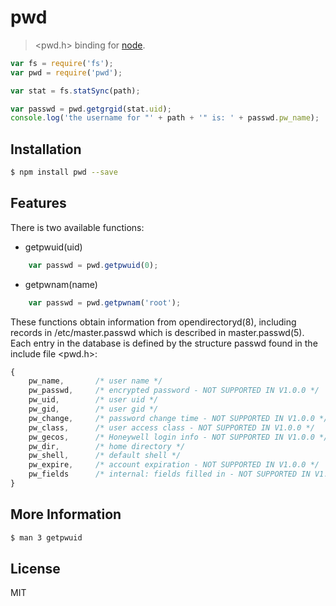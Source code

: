 # pwd
> &lt;pwd.h&gt; binding for [node](http://nodejs.org).



```js
var fs = require('fs');
var pwd = require('pwd');

var stat = fs.statSync(path);

var passwd = pwd.getgrgid(stat.uid);
console.log('the username for "' + path + '" is: ' + passwd.pw_name);
```
## Installation

```sh
$ npm install pwd --save
```    

## Features

There is two available functions:

+ getpwuid(uid)
```js
    var passwd = pwd.getpwuid(0);
```
+ getpwnam(name)
```js
    var passwd = pwd.getpwnam('root');
```

These functions obtain information from opendirectoryd(8), including records in /etc/master.passwd which is described in master.passwd(5).
Each entry in the database is defined by the structure passwd found in the include file &lt;pwd.h&gt;:

```js
{
    pw_name,       /* user name */
    pw_passwd,     /* encrypted password - NOT SUPPORTED IN V1.0.0 */
    pw_uid,        /* user uid */
    pw_gid,        /* user gid */
    pw_change,     /* password change time - NOT SUPPORTED IN V1.0.0 */
    pw_class,      /* user access class - NOT SUPPORTED IN V1.0.0 */
    pw_gecos,      /* Honeywell login info - NOT SUPPORTED IN V1.0.0 */
    pw_dir,        /* home directory */
    pw_shell,      /* default shell */
    pw_expire,     /* account expiration - NOT SUPPORTED IN V1.0.0 */
    pw_fields      /* internal: fields filled in - NOT SUPPORTED IN V1.0.0 */
}
```

## More Information

```sh
$ man 3 getpwuid
```
## License

MIT